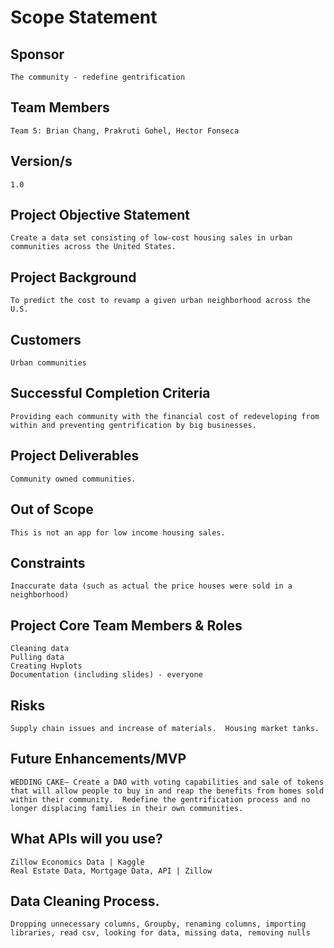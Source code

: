 # Scope Statement

## Sponsor
    The community - redefine gentrification  

## Team Members
    Team 5: Brian Chang, Prakruti Gohel, Hector Fonseca

## Version/s
    1.0

## Project Objective Statement
    Create a data set consisting of low-cost housing sales in urban communities across the United States.

## Project Background
    To predict the cost to revamp a given urban neighborhood across the U.S.

## Customers
    Urban communities

## Successful Completion Criteria
    Providing each community with the financial cost of redeveloping from within and preventing gentrification by big businesses.

## Project Deliverables
    Community owned communities.  

## Out of Scope
    This is not an app for low income housing sales.

## Constraints
    Inaccurate data (such as actual the price houses were sold in a neighborhood)

## Project Core Team Members & Roles
    Cleaning data
    Pulling data
    Creating Hvplots
    Documentation (including slides) - everyone 

## Risks
    Supply chain issues and increase of materials.  Housing market tanks.

## Future Enhancements/MVP 
    WEDDING CAKE– Create a DAO with voting capabilities and sale of tokens that will allow people to buy in and reap the benefits from homes sold within their community.  Redefine the gentrification process and no longer displacing families in their own communities.

## What APIs will you use?
    Zillow Economics Data | Kaggle
    Real Estate Data, Mortgage Data, API | Zillow

## Data Cleaning Process.
    Dropping unnecessary columns, Groupby, renaming columns, importing libraries, read csv, looking for data, missing data, removing nulls


